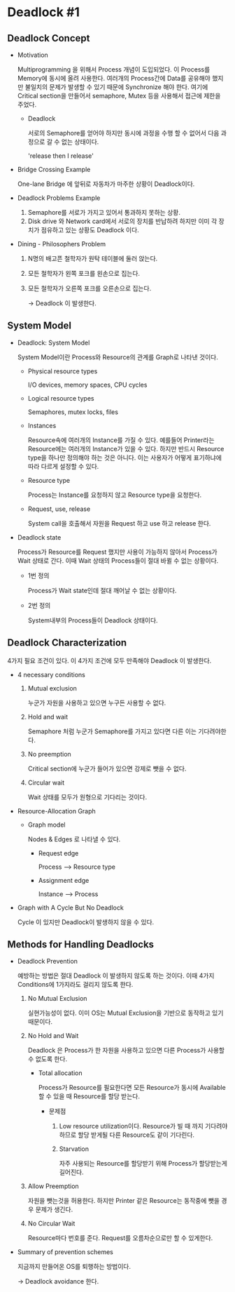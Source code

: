 # **Deadlock #1**



## Deadlock Concept 

- Motivation 

  Multiprogramming 을 위해서 Process 개념이 도입되었다. 이 Process를 Memory에 동시에 올려 사용한다. 여러개의 Process간에 Data를 공유해야 했지만 불일치의 문제가 발생할 수 있기 때문에 Synchronize 해야 한다. 여기에 Critical section을 만들어서 semaphore, Mutex 등을 사용해서 접근에 제한을 주었다. 

  - Deadlock 

    서로의 Semaphore를 얻어야 하지만 동시에 과정을 수행 할 수 없어서 다음 과정으로 갈 수 없는 상태이다. 

    'release then I release'

- Bridge Crossing Example 

  One-lane Bridge 에 앞뒤로 자동차가 마주한 상황이 Deadlock이다. 

- Deadlock Problems Example

  1. Semaphore를 서로가 가지고 있어서 통과하지 못하는 상황. 
  2. Disk drive 와 Network card에서 서로의 장치를 반납하려 하지만 이미 각 장치가 점유하고 있는 상황도 Deadlock 이다. 

- Dining - Philosophers Problem 

  1. N명의 배고픈 철학자가 원탁 테이블에 둘러 앉는다.

  2. 모든 철학자가 왼쪽 포크를 왼손으로 집는다. 

  3. 모든 철학자가 오른쪽 포크를 오른손으로 집는다. 

     -> Deadlock 이 발생한다. 

## System Model  

- Deadlock: System Model 

  System Model이란 Process와 Resource의 관계를 Graph로 나타낸 것이다.  

  - Physical resource types 

    I/O devices, memory spaces, CPU cycles

  - Logical resource types 

    Semaphores, mutex locks, files

  - Instances

    Resource속에 여러개의 Instance를 가질 수 있다. 예를들어 Printer라는 Resource에는 여러개의 Instance가 있을 수 있다. 하지만 반드시 Resource type을 하나만 정의해야 하는 것은 아니다. 이는 사용자가 어떻게 표기하냐에 따라 다르게 설정할 수 있다. 
    
  - Resource type 

    Process는 Instance를 요청하지 않고 Resource type을 요청한다. 

  - Request, use, release

    System call을 호출해서 자원을 Request 하고 use 하고 release 한다. 

    

- Deadlock state 

  Process가 Resource를 Request 했지만 사용이 가능하지 않아서 Process가 Wait 상태로 간다. 이때 Wait 상태의 Process들이 절대 바뀔 수 없는 상황이다. 

  - 1번 정의 

    Process가 Wait state인데 절대 깨어날 수 없는 상황이다.

  - 2번 정의
  
    System내부의 Process들이 Deadlock 상태이다. 

## Deadlock Characterization 

4가지 필요 조건이 있다. 이 4가지 조건에 모두 만족해야 Deadlock 이 발생한다. 

- 4 necessary conditions 

  1. Mutual exclusion

     누군가 자원을 사용하고 있으면 누구든 사용할 수 없다. 

  2. Hold and wait 

     Semaphore 처럼 누군가 Semaphore를 가지고 있다면 다른 이는 기다려야한다. 

  3. No preemption

     Critical section에 누군가 들어가 있으면 강제로 뺏을 수 없다. 

  4. Circular wait 

     Wait 상태를 모두가 원형으로 기다리는 것이다. 

- Resource-Allocation Graph 

  - Graph model

    Nodes & Edges 로 나타낼 수 있다. 

    - Request edge 

      Process --> Resource type

    - Assignment edge 

      Instance --> Process

- Graph with A Cycle But No Deadlock 

  Cycle 이 있지만 Deadlock이 발생하지 않을 수 있다.

## Methods for Handling Deadlocks

- Deadlock Prevention 

  예방하는 방법은 절대 Deadlock 이 발생하지 않도록 하는 것이다. 이때 4가지 Conditions에 1가지라도 걸리지 않도록 한다. 

  1. No Mutual Exclusion 

     실현가능성이 없다. 이미 OS는 Mutual Exclusion을 기반으로 동작하고 있기 때문이다. 

  2. No Hold and Wait 

     Deadlock 은 Process가 한 자원을 사용하고 있으면 다른 Process가 사용할 수 없도록 한다. 

     - Total allocation 

       Process가 Resource를 필요한다면 모든 Resource가 동시에 Available 할 수 있을 때 Resource를 할당 받는다. 

       - 문제점 

         1. Low resource utilization이다. Resource가 빌 때 까지 기다려야 하므로 할당 받게될 다른 Resource도 같이 기다린다. 

         2. Starvation 

            자주 사용되는 Resource를 할당받기 위해 Process가 할당받는게 길어진다. 

  3. Allow Preemption 

     자원을 뺏는것을 허용한다. 하지만 Printer 같은 Resource는 동작중에 뺏을 경우 문제가 생긴다. 

  4. No Circular Wait 

     Resource마다 번호를 준다. Request를 오름차순으로만 할 수 있게한다.

- Summary of prevention schemes 

  지금까지 만들어온 OS를 퇴행하는 방법이다. 

  -> Deadlock avoidance 한다. 


